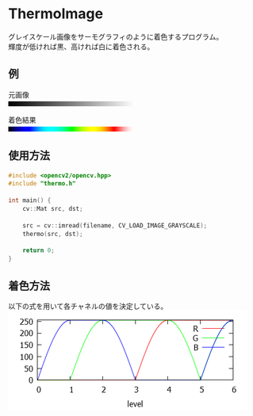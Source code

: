 # ThermoImage

グレイスケール画像をサーモグラフィのように着色するプログラム。  
輝度が低ければ黒、高ければ白に着色される。

## 例

元画像  
![src](readme/grad.png)

着色結果  
![dst](readme/grad-dst.png)

## 使用方法

```cpp
#include <opencv2/opencv.hpp>
#include "thermo.h"

int main() {
    cv::Mat src, dst;

    src = cv::imread(filename, CV_LOAD_IMAGE_GRAYSCALE);
    thermo(src, dst);

    return 0;
}
```

## 着色方法

以下の式を用いて各チャネルの値を決定している。  
![color](readme/color.png)
